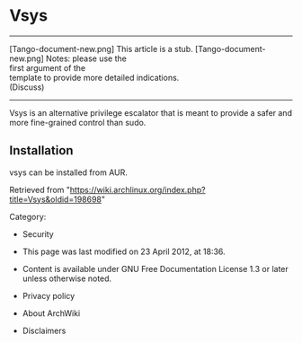 Vsys
====

  ------------------------ ------------------------ ------------------------
  [Tango-document-new.png] This article is a stub.  [Tango-document-new.png]
                           Notes: please use the    
                           first argument of the    
                           template to provide more 
                           detailed indications.    
                           (Discuss)                
  ------------------------ ------------------------ ------------------------

Vsys is an alternative privilege escalator that is meant to provide a
safer and more fine-grained control than sudo.

Installation
------------

vsys can be installed from AUR.

Retrieved from
"https://wiki.archlinux.org/index.php?title=Vsys&oldid=198698"

Category:

-   Security

-   This page was last modified on 23 April 2012, at 18:36.
-   Content is available under GNU Free Documentation License 1.3 or
    later unless otherwise noted.
-   Privacy policy
-   About ArchWiki
-   Disclaimers
